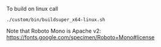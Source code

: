 To build on linux call
```
./custom/bin/buildsuper_x64-linux.sh
```

Note that Roboto Mono is Apache v2: https://fonts.google.com/specimen/Roboto+Mono#license
